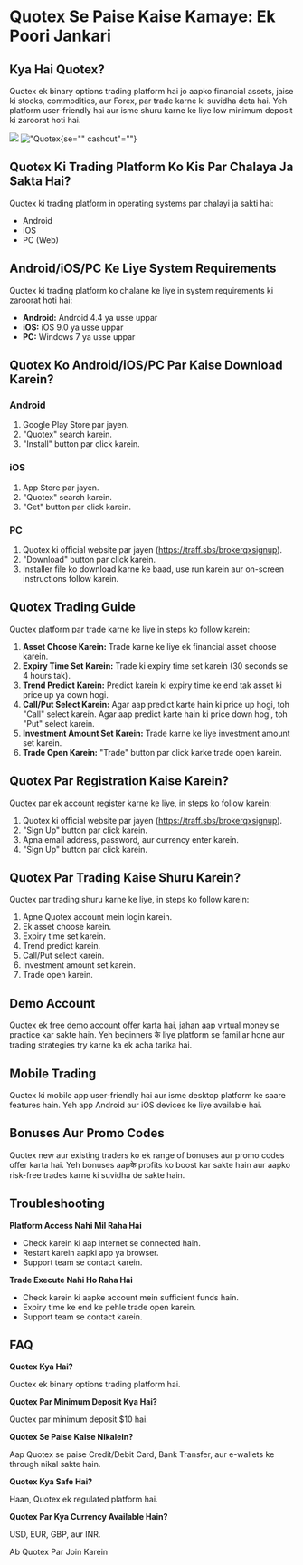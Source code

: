 # Quotex Se Paise Kaise Kamaye: Ek Poori Jankari

## Kya Hai Quotex?

Quotex ek binary options trading platform hai jo aapko financial assets,
jaise ki stocks, commodities, aur Forex, par trade karne ki suvidha deta
hai. Yeh platform user-friendly hai aur isme shuru karne ke liye low
minimum deposit ki zaroorat hoti hai.

[![](https://static.quotex.io/files/4_en/300_250.jpg)](https://traff.sbs/brokerqxlid)
!["Quotex](\%22https://traff.sbs/files/images/broker-qx-cashout.png\%22){se=""
cashout"=""}

## Quotex Ki Trading Platform Ko Kis Par Chalaya Ja Sakta Hai?

Quotex ki trading platform in operating systems par chalayi ja sakti
hai:

-   Android
-   iOS
-   PC (Web)

## Android/iOS/PC Ke Liye System Requirements

Quotex ki trading platform ko chalane ke liye in system requirements ki
zaroorat hoti hai:

-   **Android:** Android 4.4 ya usse uppar
-   **iOS:** iOS 9.0 ya usse uppar
-   **PC:** Windows 7 ya usse uppar

## Quotex Ko Android/iOS/PC Par Kaise Download Karein?

### Android

1.  Google Play Store par jayen.
2.  "Quotex" search karein.
3.  "Install" button par click karein.

### iOS

1.  App Store par jayen.
2.  "Quotex" search karein.
3.  "Get" button par click karein.

### PC

1.  Quotex ki official website par jayen
    (https://traff.sbs/brokerqxsignup).
2.  "Download" button par click karein.
3.  Installer file ko download karne ke baad, use run karein aur
    on-screen instructions follow karein.

## Quotex Trading Guide

Quotex platform par trade karne ke liye in steps ko follow karein:

1.  **Asset Choose Karein:** Trade karne ke liye ek financial asset
    choose karein.
2.  **Expiry Time Set Karein:** Trade ki expiry time set karein (30
    seconds se 4 hours tak).
3.  **Trend Predict Karein:** Predict karein ki expiry time ke end tak
    asset ki price up ya down hogi.
4.  **Call/Put Select Karein:** Agar aap predict karte hain ki price up
    hogi, toh "Call" select karein. Agar aap predict karte hain ki
    price down hogi, toh "Put" select karein.
5.  **Investment Amount Set Karein:** Trade karne ke liye investment
    amount set karein.
6.  **Trade Open Karein:** "Trade" button par click karke trade
    open karein.

## Quotex Par Registration Kaise Karein?

Quotex par ek account register karne ke liye, in steps ko follow karein:

1.  Quotex ki official website par jayen
    (https://traff.sbs/brokerqxsignup).
2.  "Sign Up" button par click karein.
3.  Apna email address, password, aur currency enter karein.
4.  "Sign Up" button par click karein.

## Quotex Par Trading Kaise Shuru Karein?

Quotex par trading shuru karne ke liye, in steps ko follow karein:

1.  Apne Quotex account mein login karein.
2.  Ek asset choose karein.
3.  Expiry time set karein.
4.  Trend predict karein.
5.  Call/Put select karein.
6.  Investment amount set karein.
7.  Trade open karein.

## Demo Account

Quotex ek free demo account offer karta hai, jahan aap virtual money se
practice kar sakte hain. Yeh beginners के liye platform se familiar hone
aur trading strategies try karne ka ek acha tarika hai.

## Mobile Trading

Quotex ki mobile app user-friendly hai aur isme desktop platform ke
saare features hain. Yeh app Android aur iOS devices ke liye available
hai.

## Bonuses Aur Promo Codes

Quotex new aur existing traders ko ek range of bonuses aur promo codes
offer karta hai. Yeh bonuses aapके profits ko boost kar sakte hain aur
aapko risk-free trades karne ki suvidha de sakte hain.

## Troubleshooting

**Platform Access Nahi Mil Raha Hai**

-   Check karein ki aap internet se connected hain.
-   Restart karein aapki app ya browser.
-   Support team se contact karein.

**Trade Execute Nahi Ho Raha Hai**

-   Check karein ki aapke account mein sufficient funds hain.
-   Expiry time ke end ke pehle trade open karein.
-   Support team se contact karein.

## FAQ

**Quotex Kya Hai?**

Quotex ek binary options trading platform hai.

**Quotex Par Minimum Deposit Kya Hai?**

Quotex par minimum deposit \$10 hai.

**Quotex Se Paise Kaise Nikalein?**

Aap Quotex se paise Credit/Debit Card, Bank Transfer, aur e-wallets ke
through nikal sakte hain.

**Quotex Kya Safe Hai?**

Haan, Quotex ek regulated platform hai.

**Quotex Par Kya Currency Available Hain?**

USD, EUR, GBP, aur INR.

Ab Quotex Par Join Karein

